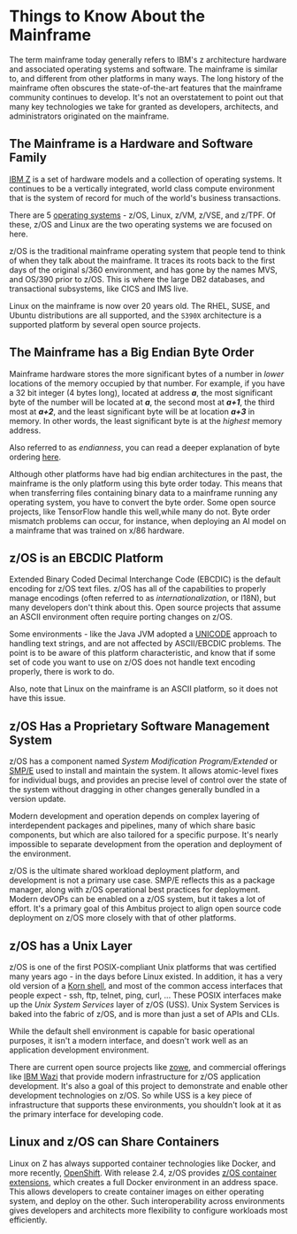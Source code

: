 # Things to Know About the Mainframe

The term mainframe today generally refers to IBM's z architecture hardware and associated operating systems and software.  The mainframe is similar to, and different from other platforms in many ways.  The long history of the mainframe often obscures the state-of-the-art features that the mainframe community continues to develop.  It's not an overstatement to point out that many key technologies we take for granted as developers, architects, and administrators originated on the mainframe.

## The Mainframe is a Hardware and Software Family

[IBM Z](https://www.ibm.com/it-infrastructure/z) is a set of hardware models and a collection of operating systems.  It continues to be a vertically integrated, world class compute environment that is the system of record for much of the world's business transactions.

There are 5 [operating systems](https://www.ibm.com/it-infrastructure/z/os) - z/OS, Linux, z/VM, z/VSE, and z/TPF. Of these, z/OS and Linux are the two operating systems we are focused on here.

z/OS is the traditional mainframe operating system that people tend to think of when they talk about the mainframe.  It traces its roots back to the first days of the original s/360 environment, and has gone by the names MVS, and OS/390 prior to z/OS. This is where the large DB2 databases, and transactional subsystems, like CICS and
IMS live.

Linux on the mainframe is now over 20 years old.  The RHEL, SUSE, and Ubuntu distributions are all supported, and the ```S390X``` architecture is a supported platform by several open source projects.

## The Mainframe has a Big Endian Byte Order

Mainframe hardware stores the more significant bytes of a number in _lower_ locations of the memory occupied by that number.  For example, if you have a 32 bit integer (4 bytes long), located at address _**a**_, the most significant byte of the number will be located at _**a**_, the second most at _**a+1**_, the third most at _**a+2**_, and the least significant byte will be at location _**a+3**_ in memory. In other words, the least significant byte is at the _highest_ memory address.

Also referred to as _endianness_, you can read a deeper explanation of byte ordering [here](https://en.wikipedia.org/wiki/Endianness).

Although other platforms have had big endian architectures in the past, the mainframe is the only platform using this byte order today.  This means that when transferring files containing binary data to a mainframe running any operating system, you have to convert the byte order.  Some open source projects, like TensorFlow handle this well,while many do not.  Byte order mismatch problems can occur, for instance, when deploying an AI model on a mainframe that was trained on x/86 hardware.

## z/OS is an EBCDIC Platform

Extended Binary Coded Decimal Interchange Code (EBCDIC) is the default encoding for z/OS text files.  z/OS has all of the capabilities to properly manage encodings (often referred to as _internationalization_, or I18N), but many developers don't think about this.  Open source projects that assume an ASCII environment often
require porting changes on z/OS.

Some environments - like the Java JVM adopted a [UNICODE](https://home.unicode.org/) approach to handling text strings, and are not affected by ASCII/EBCDIC problems.  The point is to be aware of this platform characteristic, and know that if some set of code you want to use on z/OS does not handle text encoding properly, there is work to do.

Also, note that Linux on the mainframe is an ASCII platform, so it does not have this issue.

## z/OS Has a Proprietary Software Management System

z/OS has a component named _System Modification Program/Extended_ or
[SMP/E](https://www.ibm.com/support/knowledgecenter/en/SSLTBW_2.1.0/com.ibm.zos.v2r1.gim3000/ovrwht.htm) used to install and maintain the system. It allows atomic-level fixes for individual bugs, and provides an precise level of control over the state of the system without dragging in other changes generally bundled in a version update.

Modern development and operation depends on complex layering of interdependent packages and pipelines, many of which share basic components, but which are also tailored for a specific purpose. It's nearly impossible to separate development from the operation and deployment of the environment.

z/OS is the ultimate shared workload deployment platform, and development is not a primary use case. SMP/E reflects this as a package manager, along with z/OS operational best practices for deployment.  Modern devOPs can be enabled on a z/OS system, but it takes a lot of effort.  It's a primary goal of this Ambitus project to align open source code deployment on z/OS more closely with that of other platforms.

## z/OS has a Unix Layer

z/OS is one of the first POSIX-compliant Unix platforms that was certified many years ago - in the days before Linux existed.  In addition, it has a very old version of a [Korn shell](http://www.kornshell.org/), and most of the common access interfaces that people expect - ssh, ftp, telnet, ping, curl, ...  These POSIX interfaces make up the _Unix System Services_ layer of z/OS (USS).  Unix System Services is baked into the fabric of z/OS, and is more than just a set of APIs and CLIs.

While the default shell environment is capable for basic operational purposes, it isn't a modern interface, and doesn't work well as an application development environment.

There are current open source projects like [zowe](https://github.com/zowe), and commercial offerings like [IBM Wazi](https://www.ibm.com/products/wazi-for-red-hat-codeready-workspaces) that provide modern infrastructure for z/OS application development.  It's also a goal of this project to demonstrate and enable other development technologies on z/OS.  So while USS is a key piece of infrastructure that supports these environments, you shouldn't look at it as the primary interface for developing code.

## Linux and z/OS can Share Containers

Linux on Z has always supported container technologies like Docker, and more recently, [OpenShift](https://developer.ibm.com/components/ibmz/blogs/willie-tejada-redhat-openshift-ibmz/). With release 2.4, z/OS provides [z/OS container extensions](https://www.ibm.com/support/z-content-solutions/container-extensions/), which creates a full Docker environment in an address space.  This allows developers to create container images on either operating system, and deploy on the other.  Such interoperability across environments gives developers and architects more flexibility to configure workloads most efficiently.
